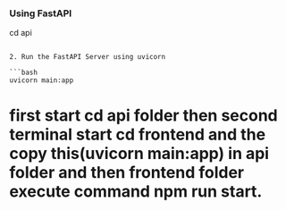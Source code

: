 

### Using FastAPI

cd api
```

2. Run the FastAPI Server using uvicorn

```bash
uvicorn main:app
```
# first start cd api folder then second terminal start cd frontend and the copy this(uvicorn main:app) in api folder and then frontend folder execute command npm run start.
